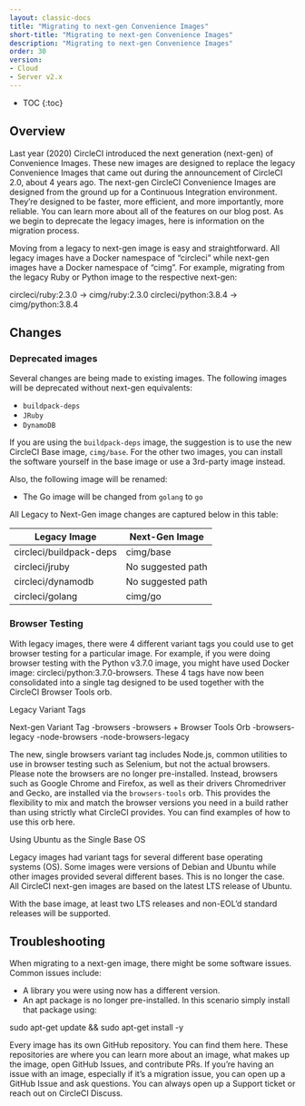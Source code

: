 ```yaml
---
layout: classic-docs
title: "Migrating to next-gen Convenience Images"
short-title: "Migrating to next-gen Convenience Images"
description: "Migrating to next-gen Convenience Images"
order: 30
version:
- Cloud
- Server v2.x
---
```


* TOC
{:toc}


## Overview

Last year (2020) CircleCI introduced the next generation (next-gen) of Convenience Images. These new images are designed to replace the legacy Convenience Images that came out during the announcement of CircleCI 2.0, about 4 years ago. The next-gen CircleCI Convenience Images are designed from the ground up for a Continuous Integration environment. They’re designed to be faster, more efficient, and more importantly, more reliable. You can learn more about all of the features on our blog post. As we begin to deprecate the legacy images, here is information on the migration process.

Moving from a legacy to next-gen image is easy and straightforward. All legacy images have a Docker namespace of “circleci” while next-gen images have a Docker namespace of “cimg”. For example, migrating from the legacy Ruby or Python image to the respective next-gen:

circleci/ruby:2.3.0 -> cimg/ruby:2.3.0
circleci/python:3.8.4 -> cimg/python:3.8.4


## Changes

### Deprecated images

Several changes are being made to existing images. The following images will be deprecated without next-gen equivalents:

* `buildpack-deps`
* `JRuby`
* `DynamoDB`

If you are using the `buildpack-deps` image, the suggestion is to use the new CircleCI Base image, `cimg/base`. For the other two images, you can install the software yourself in the base image or use a 3rd-party image instead.

Also, the following image will be renamed:

* The Go image will be changed from `golang` to `go`

All Legacy to Next-Gen image changes are captured below in this table:



| Legacy Image | Next-Gen Image |
| --- | --- |
| circleci/buildpack-deps | cimg/base |
| circleci/jruby | No suggested path |
| circleci/dynamodb | No suggested path |
| circleci/golang | cimg/go |


### Browser Testing

With legacy images, there were 4 different variant tags you could use to get browser testing for a particular image. For example, if you were doing browser testing with the Python v3.7.0 image, you might have used Docker image: circleci/python:3.7.0-browsers. These 4 tags have now been consolidated into a single tag designed to be used together with the CircleCI Browser Tools orb.


Legacy Variant Tags


Next-gen Variant Tag
-browsers
-browsers + Browser Tools Orb
-browsers-legacy
-node-browsers
-node-browsers-legacy


The new, single browsers variant tag includes Node.js, common utilities to use in browser testing such as Selenium, but not the actual browsers. Please note the browsers are no longer pre-installed. Instead, browsers such as Google Chrome and Firefox, as well as their drivers Chromedriver and Gecko, are installed via the `browsers-tools` orb. This provides the flexibility to mix and match the browser versions you need in a build rather than using strictly what CircleCI provides. You can find examples of how to use this orb here.

Using Ubuntu as the Single Base OS

Legacy images had variant tags for several different base operating systems (OS). Some images were versions of Debian and Ubuntu while other images provided several different bases. This is no longer the case. All CircleCI next-gen images are based on the latest LTS release of Ubuntu.

With the base image, at least two LTS releases and non-EOL’d standard releases will be supported.


## Troubleshooting

When migrating to a next-gen image, there might be some software issues. Common issues include:
* A library you were using now has a different version. 
* An apt package is no longer pre-installed. In this scenario simply install that package using:

sudo apt-get update && sudo apt-get install -y <the-package>

Every image has its own GitHub repository. You can find them here. These repositories are where you can learn more about an image, what makes up the image, open GitHub Issues, and contribute PRs. If you’re having an issue with an image, especially if it’s a migration issue, you can open up a GitHub Issue and ask questions. You can always open up a Support ticket or reach out on CircleCI Discuss. 

